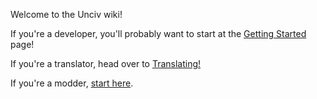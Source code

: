 Welcome to the Unciv wiki!

If you're a developer, you'll probably want to start at the [Getting Started](Developers/Building-Locally.md) page!

If you're a translator, head over to [Translating!](Other/Translating.md)

If you're a modder, [start here](Modders/Mods.md).
